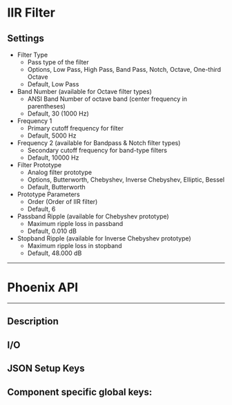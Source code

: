 # IIR Filter
## Settings
- Filter Type
    - Pass type of the filter
    - Options, Low Pass, High Pass, Band Pass, Notch, Octave, One-third Octave
    - Default, Low Pass
- Band Number (available for Octave filter types)
    - ANSI Band Number of octave band (center frequency in parentheses)
    - Default, 30 (1000 Hz)
- Frequency 1
    - Primary cutoff frequency for filter
    - Default, 5000 Hz
- Frequency 2 (available for Bandpass & Notch filter types)
    - Secondary cutoff frequency for band-type filters
    - Default, 10000 Hz
- Filter Prototype
    - Analog filter prototype
    - Options, Butterworth, Chebyshev, Inverse Chebyshev, Elliptic, Bessel
    - Default, Butterworth
- Prototype Parameters
    - Order (Order of IIR filter)
    - Default, 6
- Passband Ripple (available for Chebyshev prototype)
    - Maximum ripple loss in passband
    - Default, 0.010 dB
- Stopband Ripple (available for Inverse Chebyshev prototype)
    - Maximum ripple loss in stopband
    - Default, 48.000 dB
___
# Phoenix API
___
## Description

## I/O

## JSON Setup Keys

Component specific global keys:
- 